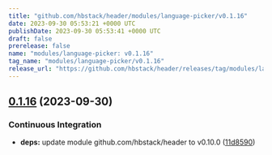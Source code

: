 ```yaml
---
title: "github.com/hbstack/header/modules/language-picker/v0.1.16"
date: 2023-09-30 05:53:21 +0000 UTC
publishDate: 2023-09-30 05:53:41 +0000 UTC
draft: false
prerelease: false
name: "modules/language-picker: v0.1.16"
tag_name: "modules/language-picker/v0.1.16"
release_url: "https://github.com/hbstack/header/releases/tag/modules/language-picker/v0.1.16"
---
```


## [0.1.16](https://github.com/hbstack/header/compare/modules/language-picker/v0.1.15...modules/language-picker/v0.1.16) (2023-09-30)


### Continuous Integration

* **deps:** update module github.com/hbstack/header to v0.10.0 ([11d8590](https://github.com/hbstack/header/commit/11d859036926a0b5b95edca01580a9f1dea0ad5b))
